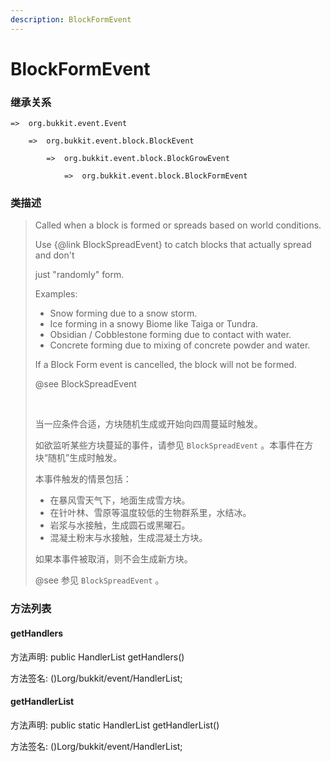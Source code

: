 ```yaml
---
description: BlockFormEvent
---
```


# BlockFormEvent

### 继承关系

    =>  org.bukkit.event.Event

        =>  org.bukkit.event.block.BlockEvent

            =>  org.bukkit.event.block.BlockGrowEvent

                =>  org.bukkit.event.block.BlockFormEvent

### 类描述

> Called when a block is formed or spreads based on world conditions.
> 
> Use {@link BlockSpreadEvent} to catch blocks that actually spread and don't
> 
> just "randomly" form.
> 
> Examples:
> 
> <ul>
> 
> <li>Snow forming due to a snow storm.
> 
> <li>Ice forming in a snowy Biome like Taiga or Tundra.
> 
> <li> Obsidian / Cobblestone forming due to contact with water.
> 
> <li> Concrete forming due to mixing of concrete powder and water.
> 
> </ul>
> 
> If a Block Form event is cancelled, the block will not be formed.
> 
> @see BlockSpreadEvent
> 
> <br>
> 
> 当一应条件合适，方块随机生成或开始向四周蔓延时触发。
> 
> 如欲监听某些方块蔓延的事件，请参见 `BlockSpreadEvent` 。本事件在方块“随机”生成时触发。
> 
> 本事件触发的情景包括：
> 
> <ul>
> 
> <li>在暴风雪天气下，地面生成雪方块。
> 
> <li>在针叶林、雪原等温度较低的生物群系里，水结冰。
> 
> <li>岩浆与水接触，生成圆石或黑曜石。
> 
> <li>混凝土粉末与水接触，生成混凝土方块。
> 
> </ul>
> 
> 如果本事件被取消，则不会生成新方块。
> 
> @see 参见 `BlockSpreadEvent` 。

### 方法列表

#### getHandlers

方法声明: public HandlerList getHandlers()

方法签名: ()Lorg/bukkit/event/HandlerList;

#### getHandlerList

方法声明: public static HandlerList getHandlerList()

方法签名: ()Lorg/bukkit/event/HandlerList;